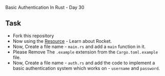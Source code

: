 Basic Authentication In Rust - Day 30

## Task

- Fork this repository
- Now using the [Resource](https://rocket.rs/v0.4/guide/) - Learn about Rocket.
- Now, Create a file name - `main.rs` and add a `main` function in it.
- Please Remove The `.example` extension from the `Cargo.toml.example` file.
- Now, Create a file name - `auth.rs` and add the code to implement a basic authentication system which works on - `username` and `password`.
